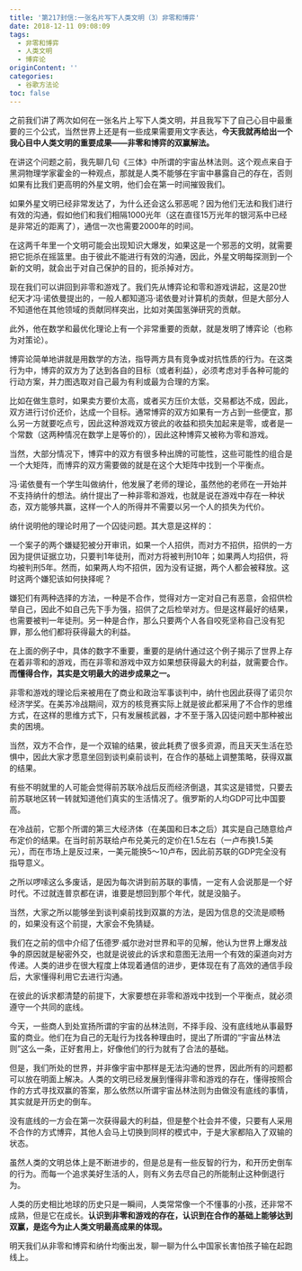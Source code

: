 ```yaml
---
title: '第217封信:一张名片写下人类文明（3）非零和博弈'
date: 2018-12-11 09:08:09
tags:
  - 非零和博弈
  - 人类文明
  - 博弈论
originContent: ''
categories:
  - 谷歌方法论
toc: false
---
```

之前我们讲了两次如何在一张名片上写下人类文明，并且我写下了自己心目中最重要的三个公式，当然世界上还是有一些成果需要用文字表达，**今天我就再给出一个我心目中人类文明的重要成果——非零和博弈的双赢解法。**

在讲这个问题之前，我先聊几句《三体》中所谓的宇宙丛林法则。这个观点来自于黑洞物理学家霍金的一种观点，那就是人类不能够在宇宙中暴露自己的存在，否则如果有比我们更高明的外星文明，他们会在第一时间摧毁我们。

如果外星文明已经非常发达了，为什么还会这么邪恶呢？因为他们无法和我们进行有效的沟通，假如他们和我们相隔1000光年（这在直径15万光年的银河系中已经是非常近的距离了），通信一次也需要2000年的时间。

在这两千年里一个文明可能会出现知识大爆发，如果这是一个邪恶的文明，就需要把它扼杀在摇篮里。由于彼此不能进行有效的沟通，因此，外星文明每探测到一个新的文明，就会出于对自己保护的目的，扼杀掉对方。<escape><!-- more --></escape>

现在我们可以讲回到非零和游戏了。我们先从博弈论和零和游戏讲起，这是20世纪天才冯·诺依曼提出的，一般人都知道冯·诺依曼对计算机的贡献，但是大部分人不知道他在其他领域的贡献同样突出，比如对美国氢弹研究的贡献。

此外，他在数学和最优化理论上有一个非常重要的贡献，就是发明了博弈论（也称为对策论）。

博弈论简单地讲就是用数学的方法，指导两方具有竞争或对抗性质的行为。在这类行为中，博弈的双方为了达到各自的目标（或者利益），必须考虑对手各种可能的行动方案，并力图选取对自己最为有利或最为合理的方案。

比如在做生意时，如果卖方要价太高，或者买方压价太低，交易都达不成，因此，双方进行讨价还价，达成一个目标。通常博弈的双方如果有一方占到一些便宜，那么另一方就要吃点亏，因此这种游戏双方彼此的收益和损失加起来是零，或者是一个常数（这两种情况在数学上是等价的），因此这种博弈又被称为零和游戏。

当然，大部分情况下，博弈中的双方有很多种出牌的可能性，这些可能性的组合是一个大矩阵，而博弈的双方需要做的就是在这个大矩阵中找到一个平衡点。

冯·诺依曼有一个学生叫做纳什，他发展了老师的理论，虽然他的老师在一开始并不支持纳什的想法。纳什提出了一种非零和游戏，也就是说在游戏中存在一种状态，双方能够共赢，这样一个人的所得并不需要以另一个人的损失为代价。

纳什说明他的理论时用了一个囚徒问题。其大意是这样的：

一个案子的两个嫌疑犯被分开审讯，如果一个人招供，而对方不招供，招供的一方因为提供证据立功，只要判1年徒刑，而对方将被判刑10年；如果两人均招供，将均被判刑5年。然而，如果两人均不招供，因为没有证据，两个人都会被释放。这时这两个嫌犯该如何抉择呢？

嫌犯们有两种选择的方法，一种是不合作，觉得对方一定对自己有恶意，会招供检举自己，因此不如自己先下手为强，招供了之后检举对方。但是这样最好的结果，也需要被判一年徒刑。另一种是合作，那么只要两个人各自咬死坚称自己没有犯罪，那么他们都将获得最大的利益。

在上面的例子中，具体的数字不重要，重要的是纳什通过这个例子揭示了世界上存在着非零和的游戏，而在非零和游戏中双方如果想获得最大的利益，就需要合作。**而懂得合作，其实是文明最大的进步成果之一。**

非零和游戏的理论后来被用在了商业和政治军事谈判中，纳什也因此获得了诺贝尔经济学奖。在美苏冷战期间，双方的核竞赛实际上就是彼此都采用了不合作的思维方式，在这样的思维方式下，只有发展核武器，才不至于落入囚徒问题中那种被出卖的困境。

当然，双方不合作，是一个双输的结果，彼此耗费了很多资源，而且天天生活在恐惧中，因此大家才愿意坐回到谈判桌前谈判，在合作的基础上调整策略，获得双赢的结果。

有些不明就里的人可能会觉得前苏联冷战后反而经济倒退，其实这是错觉，只要去前苏联地区转一转就知道他们真实的生活情况了。俄罗斯的人均GDP可比中国要高。

在冷战前，它那个所谓的第三大经济体（在美国和日本之后）其实是自己随意给卢布定价的结果。在当时前苏联给卢布兑美元的定价在1.5左右（一卢布换1.5美元），而在市场上是反过来，一美元能换5～10卢布，因此前苏联的GDP完全没有指导意义。

之所以啰嗦这么多废话，是因为每次讲到前苏联的事情，一定有人会说那是一个好时代。不过就连普京都在讲，谁要是想回到那个年代，就是没脑子。

当然，大家之所以能够坐到谈判桌前找到双赢的方法，是因为信息的交流是顺畅的，如果没有这个前提，大家会不免猜疑。

我们在之前的信中介绍了伍德罗·威尔逊对世界和平的见解，他认为世界上爆发战争的原因就是秘密外交，也就是说彼此的诉求和意图无法用一个有效的渠道向对方传递。人类的进步在很大程度上体现着通信的进步，更体现在有了高效的通信手段后，大家懂得利用它去进行沟通。

在彼此的诉求都清楚的前提下，大家要想在非零和游戏中找到一个平衡点，就必须遵守一个共同的底线。

今天，一些商人到处宣扬所谓的宇宙的丛林法则，不择手段、没有底线地从事最野蛮的商业。他们在为自己的无耻行为找各种理由时，提出了所谓的“宇宙丛林法则”这么一条，正好套用上，好像他们的行为就有了合法的基础。

但是，我们所处的世界，并非像宇宙中那样是无法沟通的世界，因此所有的问题都可以放在明面上解决。人类的文明已经发展到懂得非零和游戏的存在，懂得按照合作的方式寻找双赢的答案，那么依然以所谓宇宙丛林法则为由做没有底线的事情，其实就是开历史的倒车。

没有底线的一方会在第一次获得最大的利益，但是整个社会并不傻，只要有人采用不合作的方式博弈，其他人会马上切换到同样的模式中，于是大家都陷入了双输的状态。

虽然人类的文明总体上是不断进步的，但是总是有一些反智的行为，和开历史倒车的行为。而每一个追求美好生活的人，则有义务去尽自己的所能制止这种倒退行为。

人类的历史相比地球的历史只是一瞬间，人类常常像一个不懂事的小孩，还非常不成熟，但是它在成长。**认识到非零和游戏的存在，认识到在合作的基础上能够达到双赢，是迄今为止人类文明最高成果的体现。**

明天我们从非零和博弈和纳什均衡出发，聊一聊为什么中国家长害怕孩子输在起跑线上。